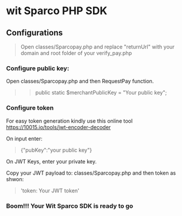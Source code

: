 # wit Sparco PHP SDK
## Configurations
> Open classes/Sparcopay.php and replace "returnUrl" with your domain and root folder of your verify_pay.php
### Configure public key:
Open classes/Sparcopay.php and then RequestPay function.
>> public static $merchantPublicKey = "Your public key";
### Configure token
For easy token generation kindly use this online tool
https://10015.io/tools/jwt-encoder-decoder

On input enter:
>  {"pubKey":"your public key"}

On JWT Keys, enter your private key.

Copy your JWT payload to:
classes/Sparcopay.php and then token as shwon:
> 'token: Your JWT token'

### Boom!!! Your Wit Sparco SDK is ready to go

